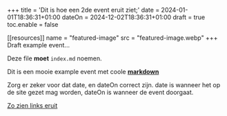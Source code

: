 +++
title = 'Dit is hoe een 2de event eruit ziet;'
date = 2024-01-01T18:36:31+01:00
dateOn = 2024-12-02T18:36:31+01:00
draft = true
toc.enable = false

[[resources]]
name = "featured-image"
src = "featured-image.webp"
+++
Draft example event...

Deze file **moet** `index.md` noemen.

Dit is een mooie example event met coole [**markdown**](https://www.markdownguide.org/cheat-sheet/) 

Zorg er zeker voor dat date, en dateOn correct zijn. date is wanneer het op de site gezet mag worden, dateOn is wanneer de event doorgaat.

[Zo zien links eruit](www.youtube.com/watch?v=iy1sAY_U6fE)
